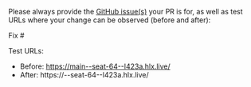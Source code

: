 Please always provide the [GitHub issue(s)](../issues) your PR is for, as well as test URLs where your change can be observed (before and after):

Fix #<gh-issue-id>

Test URLs:
- Before: https://main--seat-64--l423a.hlx.live/
- After: https://<branch>--seat-64--l423a.hlx.live/
